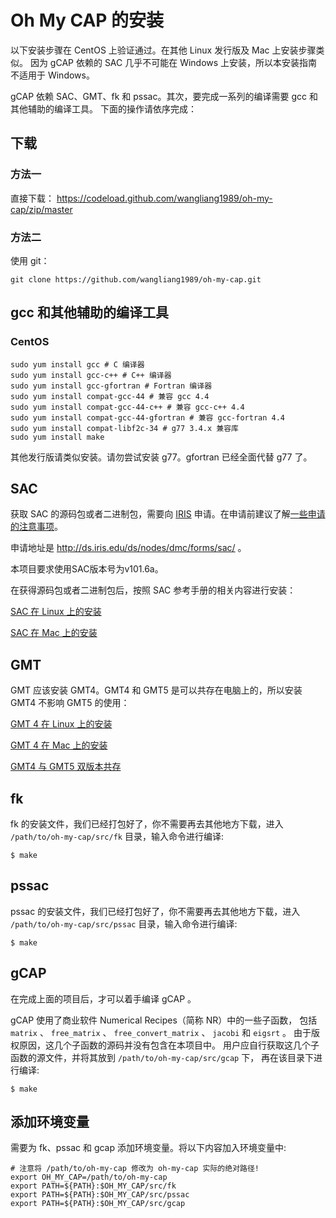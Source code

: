 # Oh My CAP 的安装

以下安装步骤在 CentOS 上验证通过。在其他 Linux 发行版及 Mac 上安装步骤类似。
因为 gCAP 依赖的 SAC 几乎不可能在 Windows 上安装，所以本安装指南不适用于 Windows。

gCAP 依赖 SAC、GMT、fk 和 pssac。其次，要完成一系列的编译需要 gcc 和其他辅助的编译工具。
下面的操作请依序完成：
## 下载

### 方法一

直接下载： https://codeload.github.com/wangliang1989/oh-my-cap/zip/master

### 方法二

使用 git：

    git clone https://github.com/wangliang1989/oh-my-cap.git

## gcc 和其他辅助的编译工具

### CentOS

    sudo yum install gcc # C 编译器
    sudo yum install gcc-c++ # C++ 编译器
    sudo yum install gcc-gfortran # Fortran 编译器
    sudo yum install compat-gcc-44 # 兼容 gcc 4.4
    sudo yum install compat-gcc-44-c++ # 兼容 gcc-c++ 4.4
    sudo yum install compat-gcc-44-gfortran # 兼容 gcc-fortran 4.4
    sudo yum install compat-libf2c-34 # g77 3.4.x 兼容库
    sudo yum install make

其他发行版请类似安装。请勿尝试安装 g77。gfortran 已经全面代替 g77 了。

## SAC

获取 SAC 的源码包或者二进制包，需要向 [IRIS](https://www.iris.edu/hq/) 申请。在申请前建议了解[一些申请的注意事项](https://seisman.github.io/SAC_Docs_zh/introduction/request.html)。

申请地址是 <http://ds.iris.edu/ds/nodes/dmc/forms/sac/> 。

本项目要求使用SAC版本号为v101.6a。

在获得源码包或者二进制包后，按照 SAC 参考手册的相关内容进行安装：

[SAC 在 Linux 上的安装](https://seisman.github.io/SAC_Docs_zh/introduction/linux-install.html)

[SAC 在 Mac 上的安装](https://seisman.github.io/SAC_Docs_zh/introduction/mac-install.html)

## GMT

GMT 应该安装 GMT4。GMT4 和 GMT5 是可以共存在电脑上的，所以安装 GMT4 不影响 GMT5 的使用：

[GMT 4 在 Linux 上的安装](https://seisman.info/install-gmt4-under-linux.html)

[GMT 4 在 Mac 上的安装](https://seisman.info/install-gmt4-under-mac.html)

[GMT4 与 GMT5 双版本共存](https://seisman.info/multiple-versions-of-gmt.html)

## fk

fk 的安装文件，我们已经打包好了，你不需要再去其他地方下载，进入 `/path/to/oh-my-cap/src/fk` 目录，输入命令进行编译:

    $ make

## pssac

pssac 的安装文件，我们已经打包好了，你不需要再去其他地方下载，进入 `/path/to/oh-my-cap/src/pssac` 目录，输入命令进行编译:

    $ make

## gCAP

在完成上面的项目后，才可以着手编译 gCAP 。

gCAP 使用了商业软件 Numerical Recipes（简称 NR）中的一些子函数，
包括 `matrix` 、 `free_matrix` 、 `free_convert_matrix` 、 `jacobi` 和 `eigsrt` 。
由于版权原因，这几个子函数的源码并没有包含在本项目中。
用户应自行获取这几个子函数的源文件，并将其放到 `/path/to/oh-my-cap/src/gcap` 下，
再在该目录下进行编译:

    $ make

## 添加环境变量

需要为 fk、pssac 和 gcap 添加环境变量。将以下内容加入环境变量中:

    # 注意将 /path/to/oh-my-cap 修改为 oh-my-cap 实际的绝对路径!
    export OH_MY_CAP=/path/to/oh-my-cap
    export PATH=${PATH}:$OH_MY_CAP/src/fk
    export PATH=${PATH}:$OH_MY_CAP/src/pssac
    export PATH=${PATH}:$OH_MY_CAP/src/gcap
